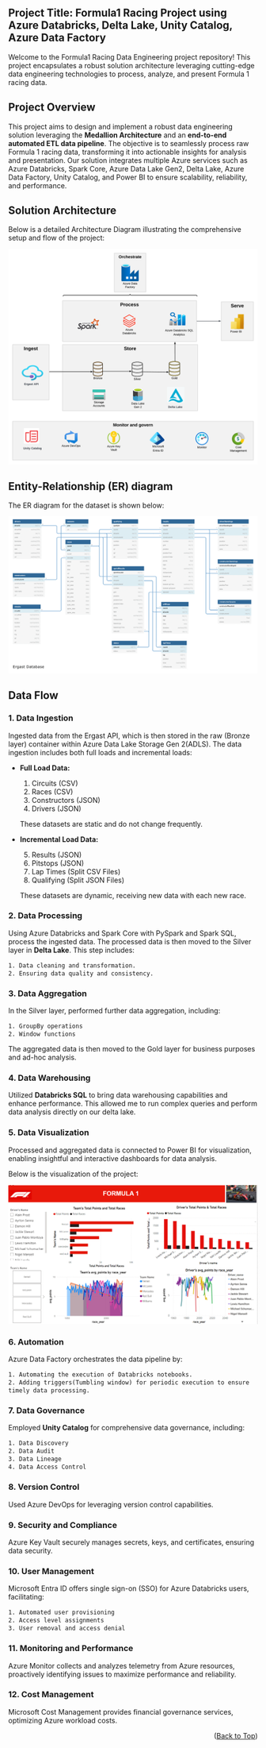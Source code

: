 <a name="readme-top"></a>

## Project Title: Formula1 Racing Project using Azure Databricks, Delta Lake, Unity Catalog, Azure Data Factory
Welcome to the Formula1 Racing Data Engineering project repository! This project encapsulates a robust solution architecture leveraging cutting-edge data engineering technologies to process, analyze, and present Formula 1 racing data.

## Project Overview
This project aims to design and implement a robust data engineering solution leveraging the **Medallion Architecture** and an **end-to-end automated ETL data pipeline**. The objective is to seamlessly process raw Formula 1 racing data, transforming it into actionable insights for analysis and presentation. Our solution integrates multiple Azure services such as Azure Databricks, Spark Core, Azure Data Lake Gen2, Delta Lake, Azure Data Factory, Unity Catalog, and Power BI to ensure scalability, reliability, and performance.

## Solution Architecture

Below is a detailed Architecture Diagram illustrating the comprehensive setup and flow of the project:

<p align="center">
<img src="architecture.png" />
</p>

## Entity-Relationship (ER) diagram

The ER diagram for the dataset is shown below:

<p align="center">
<img src="ER diagram.png" />
</p>

## Data Flow

### 1. Data Ingestion

Ingested data from the Ergast API, which is then stored in the raw (Bronze layer) container within Azure Data Lake Storage Gen 2(ADLS). The data ingestion includes both full loads and incremental loads:

- **Full Load Data:**

    1. Circuits (CSV)
    2. Races (CSV)
    3. Constructors (JSON)
    4. Drivers (JSON)

    These datasets are static and do not change frequently.

- **Incremental Load Data:**

    5. Results (JSON)
    6. Pitstops (JSON)
    7. Lap Times (Split CSV Files)
    8. Qualifying (Split JSON Files)

    These datasets are dynamic, receiving new data with each new race.

### 2. Data Processing

Using Azure Databricks and Spark Core with PySpark and Spark SQL, process the ingested data. The processed data is then moved to the Silver layer in **Delta Lake**. This step includes:

    1. Data cleaning and transformation.
    2. Ensuring data quality and consistency.

### 3. Data Aggregation

In the Silver layer, performed further data aggregation, including:

    1. GroupBy operations
    2. Window functions

The aggregated data is then moved to the Gold layer for business purposes and ad-hoc analysis.

### 4. Data Warehousing 

Utilized **Databricks SQL** to bring data warehousing capabilities and enhance performance. This allowed me to run complex queries and perform data analysis directly on our delta lake.

### 5. Data Visualization

Processed and aggregated data is connected to Power BI for visualization, enabling insightful and interactive dashboards for data analysis.

Below is the visualization of the project:

<p align="center">
<img src="F1_Dashboard.png" />
</p>

### 6. Automation

Azure Data Factory orchestrates the data pipeline by:

    1. Automating the execution of Databricks notebooks.
    2. Adding triggers(Tumbling window) for periodic execution to ensure timely data processing.

### 7. Data Governance

Employed **Unity Catalog** for comprehensive data governance, including:

    1. Data Discovery
    2. Data Audit
    3. Data Lineage
    4. Data Access Control

### 8. Version Control

Used Azure DevOps for leveraging version control capabilities.

### 9. Security and Compliance

Azure Key Vault securely manages secrets, keys, and certificates, ensuring data security.

### 10. User Management

Microsoft Entra ID offers single sign-on (SSO) for Azure Databricks users, facilitating:

    1. Automated user provisioning
    2. Access level assignments
    3. User removal and access denial

### 11. Monitoring and Performance

Azure Monitor collects and analyzes telemetry from Azure resources, proactively identifying issues to maximize performance and reliability.

### 12. Cost Management

Microsoft Cost Management provides financial governance services, optimizing Azure workload costs.

<p align="right">(<a href="#readme-top">Back to Top</a>)</p>
